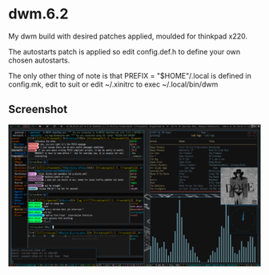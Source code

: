# dwm.6.2
My dwm build with desired patches applied, moulded for thinkpad x220.

The autostarts patch is applied so edit config.def.h to define your own chosen autostarts.

The only other thing of note is that PREFIX = "$HOME"/.local is defined in config.mk, edit to suit or edit ~/.xinitrc to exec ~/.local/bin/dwm
  
Screenshot
----------------------------
![Screenshot](/screenshot.png)
